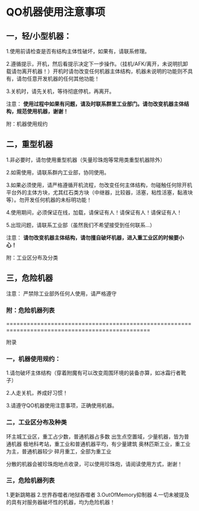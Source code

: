 # QO机器使用注意事项

## 一，轻/小型机器：


1.使用前请检查是否有结构主体性破坏，如果有，请联系修理。

2.遵循提示，开机，然后看提示决定下一步操作。（挂机/AFK/离开，未说明抗卸载请勿离开机器！）开机时请勿改变任何机器主体结构，机器未说明的功能则不具有，请勿任意开发机器的任何其他功能！

3.关机时，请先关机，等待彻底停机，再离开。


注意：
**使用过程中如果有问题，请及时联系群里工业部门。请勿改变机器主体结构，规范使用机器，谢谢！**

附：机器使用规约

## 二，重型机器


1.非必要时，请勿使用重型机器（矢量珍珠炮等常用类重型机器除外）

2.如需使用，请联系群内工业部，协同使用。

3.如果必须使用，请严格遵循开机流程，勿改变任何主体结构，勿碰触任何除开机平台外的主体方块，尤其红石类方块（中继器，比较器，活塞，粘性活塞，黏液块等）。勿开发任何机器的未标明功能！

4.使用期间，必须保证在线，加载，请保证有人！请保证有人！请保证有人！

5.出现问题，请联系工业部（虽然我们不希望接受到任何联系...）

注意：
**请勿改变机器主体结构，请勿擅自破坏机器，进入重工业区的时候要小心！**

附：工业区分布及分类

## 三，危险机器

注意：
严禁除工业部外任何人使用，请严格遵守

### 附：危险机器列表


================================================================================================

附录


### 一，机器使用规约：

1.请勿破坏主体结构（穿着附魔有可以改变周围环境的装备亦算，如冰霜行者靴子）

2.人走关机，养成好习惯！

3.请遵守QO机器使用注意事项，正确使用机器。



### 二，工业区分布及种类

环主城工业区，重工占少数，普通机器占多数
出生点空置域，少量机器，皆为普通机器
极地科考站，重工业和普通机器平均，有少量建筑
奥林匹斯工业，重工业为主，普通机器较少
碎月重工，全部为重工业

分散的机器会被珍珠炮地点收录，可以使用珍珠炮，请阅读使用方式，谢谢！



### 三，危险机器列表

1.更新跳略器
2.世界吞噬者/地狱吞噬者
3.OutOfMemory抑制器
4.一切未被提及的具有对服务器破坏性的机器，均为危险机器！
